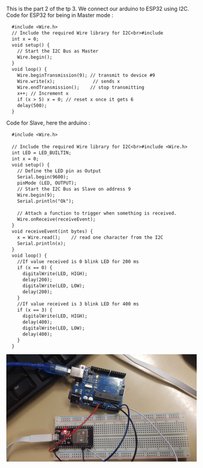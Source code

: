 This is the part 2 of the tp 3.
We connect our arduino to ESP32 using I2C.
Code for ESP32 for being in Master mode :

      #include <Wire.h>
      // Include the required Wire library for I2C<br>#include 
      int x = 0;
      void setup() {
        // Start the I2C Bus as Master
        Wire.begin(); 
      }
      void loop() {
        Wire.beginTransmission(9); // transmit to device #9
        Wire.write(x);              // sends x 
        Wire.endTransmission();    // stop transmitting
        x++; // Increment x
        if (x > 5) x = 0; // reset x once it gets 6
        delay(500);
      }
      

Code for Slave, here the arduino :

      #include <Wire.h>

      // Include the required Wire library for I2C<br>#include <Wire.h>
      int LED = LED_BUILTIN;
      int x = 0;
      void setup() {
        // Define the LED pin as Output
        Serial.begin(9600);
        pinMode (LED, OUTPUT);
        // Start the I2C Bus as Slave on address 9
        Wire.begin(9);
        Serial.println("Ok"); 

        // Attach a function to trigger when something is received.
        Wire.onReceive(receiveEvent);
      }
      void receiveEvent(int bytes) {
        x = Wire.read();    // read one character from the I2C
        Serial.println(x); 
      }
      void loop() {
        //If value received is 0 blink LED for 200 ms
        if (x == 0) {
          digitalWrite(LED, HIGH);
          delay(200);
          digitalWrite(LED, LOW);
          delay(200);
        }
        //If value received is 3 blink LED for 400 ms
        if (x == 3) {
          digitalWrite(LED, HIGH);
          delay(400);
          digitalWrite(LED, LOW);
          delay(400);
        }
      }
      
![ARDUINOESP32](https://github.com/institut-galilee/NASTA/blob/master/TP/TP3/2/WhatsApp%20Image%202019-11-30%20at%2018.49.17.jpeg)
  

